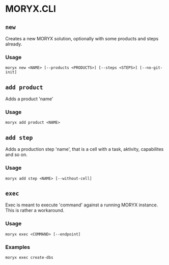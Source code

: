 # MORYX.CLI

## `new`

Creates a new MORYX solution, optionally with some products and steps already. 

### Usage
    
    moryx new <NAME> [--products <PRODUCTS>] [--steps <STEPS>] [--no-git-init]


## `add product`

Adds a product 'name'

### Usage

    moryx add product <NAME>

 
## `add step`

Adds a production step 'name', that is a cell with a task, aktivity, capabilites
and so on.

### Usage

    moryx add step <NAME> [--without-cell]


## `exec` 

Exec is meant to execute 'command' against a running MORYX instance. 
This is rather a workaround. 

### Usage

    moryx exec <COMMAND> [--endpoint]

### Examples

    moryx exec create-dbs